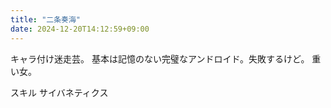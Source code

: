 ```yaml
---
title: "二条奏海"
date: 2024-12-20T14:12:59+09:00
---
```

キャラ付け迷走芸。
基本は記憶のない完璧なアンドロイド。失敗するけど。
重い女。

スキル
サイバネティクス
